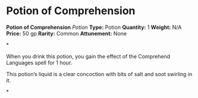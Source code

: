 # Potion of Comprehension

**Potion of Comprehension**
_Potion_
**Type:** Potion
**Quantity:** 1
**Weight:** N/A
**Price:** 50 gp
**Rarity:** Common
**Attunement:** None

*<p>When you drink this potion, you gain the effect of the Comprehend Languages spell for 1 hour.

This potion’s liquid is a clear concoction with bits of salt and soot swirling in it.</p>*